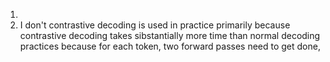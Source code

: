 1. 
2. I don't contrastive decoding is used in practice primarily because contrastive decoding takes sibstantially more time than normal decoding practices because for each token, two forward passes need to get done, 